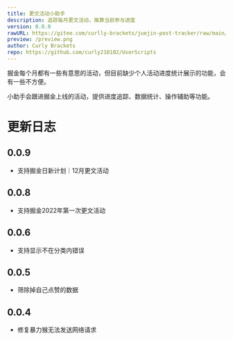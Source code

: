 ```yaml
---
title: 更文活动小助手
description: 追踪每月更文活动，推算当前参与进度
version: 0.0.9
rawURL: https://gitee.com/curlly-brackets/juejin-post-tracker/raw/main/main.user.js
preview: /preview.png
author: Curly Brackets
repo: https://github.com/curly210102/UserScripts
---
```


掘金每个月都有一些有意思的活动，但目前缺少个人活动进度统计展示的功能，会有一些不方便。

小助手会跟进掘金上线的活动，提供进度追踪、数据统计、操作辅助等功能。

# 更新日志

## 0.0.9

- 支持掘金日新计划｜12月更文活动

## 0.0.8

- 支持掘金2022年第一次更文活动

## 0.0.6

- 支持显示不在分类内错误

## 0.0.5

- 筛除掉自己点赞的数据

## 0.0.4

- 修复暴力猴无法发送网络请求
